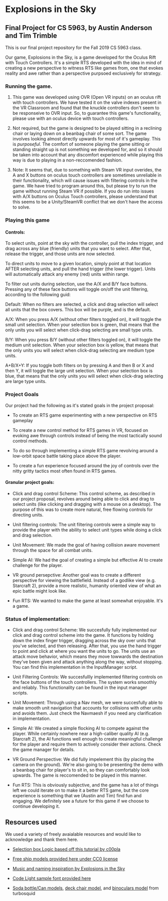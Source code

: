 # Explosions in the Sky
## Final Project for CS 5963, by Austin Anderson and Tim Trimble
This is our final project repository for the Fall 2019 CS 5963 class.

Our game, Explosions in the Sky, is a game developed for the Oculus Rift with Touch Controllers. It's a simple RTS developed with the idea in mind of creating a new perspective to witness RTS like games from, one that evokes reality and awe rather than a perspective purpsoed exclusively for strategy.

### Running the game. ###

1. This game was developed using OVR (Open VR inputs) on an oculus rift with touch controllers. We have tested it on the valve indexes present in the VR Classroom and found that the knuckle controllers don't seem to be responseive to OVR input. So, to guarantee this game's functionality, please use with an oculus device with touch controllers.

2. Not required, but the game is designed to be played sitting in a reclining chair or laying down on a beanbag chair of some sort. The game involves looking almost directly upwards for most of it's gameplay. This is *purposeful*. The comfort of someone playing the game sitting or standing straight up is not something we developed for, and so it should be taken into account that any discomfort experienced while playing this way is due to playing in a non-reccomended fashion.

3. Note: It seems that, due to something with Steam VR input overides, the A and X buttons on oculus touch controllers are sometimes unreliable in their functionality, which will cause issues with filtering controls in the game. We have tried to program around this, but please try to run the game without running Steam VR if possible. If you do run into issues with A/X buttons on Oculus Touch controllers, please understand that this seems to be a Unity/SteamVR conflict that we don't have the access to solve. 

### Playing this game ###

#### Controls: ####

To select units, point at the sky with the controller, pull the index trigger, and drag across any blue (friendly) units that you want to select. After that, release the trigger, and those units are now selected.

To direct units to move to a given location, simply point at that location AFTER selecting units, and pull the hand trigger (the lower trigger). Units will automatically attack any enemy (red) units within range.

To filter out units during selection, use the A/X and B/Y face buttons. Pressing any of these face buttons will toggle on/off the unit filtering, according to the following guid:

Default: When no filters are selected, a click and drag selection will select all units that the box covers. This box will be purple, and is the default. 

A/X: When you press A/X (without other filters toggled on), it will toggle the small unit selection. When your selection box is green, that means that the only units you will select when click-drag selecting are small type units. 

B/Y: When you press B/Y (without other filters toggled on), it will toggle the medium unit selection. When your selection box is yellow, that means that the only units you will select when click-drag selecting are medium type units. 

A+B/X+Y: If you toggle both filters on by pressing A and then B or X and then Y, it will toggle the large unit selection. When your selection box is blue, that means that the only units you will select when click-drag selecting are large type units. 

### Project Goals ###

Our project had the following as it's stated goals in the project proposal:

* To create an RTS game experimenting with a new perspective on RTS gameplay

* To create a new control method for RTS games in VR, focused on evoking awe through controls instead of being the most tactically sound control methods.

* To do so through implementing a simple RTS game revolving around a low-orbit space battle taking place above the player.

* To create a fun experience focused around the joy of controls over the nitty gritty tactics most often found in RTS games. 

#### Granular project goals: ####

* Click and drag control Scheme:
This control scheme, as described in our project proposal, revolves around being able to click and drag to select units (like clicking and dragging with a mouse on a desktop). The purpose of this was to create more natural, free flowing controls for directing units.

* Unit filtering controls:
The unit filtering controls were a simple way to provide the player with the ability to select unit types while doing a click and drag selection.

* Unit Movement:
We made the goal of having collision aware movement through the space for all combat units. 

* Simple AI: 
We had the goal of creating a simple but effective AI to create challenge for the player.

* VR ground persepctive: 
Another goal was to create a different perspective for viewing the battlefield. Instead of a godlike view (e.g. Starcraft 2), provide a more realistic, humanity oriented view of what an epic battle might look like. 

* Fun RTS: 
We wanted to make the game at least somewhat enjoyable. It's a game. 

### Status of implementation: ###

* Click and drag control Scheme:
We succesfully fully implemented our click and drag control scheme into the game. It functions by holding down the index finger trigger, dragging across the sky over units that you've selected, and then releasing. After that, you use the hand trigger to point and click at where you want the units to go. The units use an attack move behavior, which means they move towwards the destination they've been given and attack anything along the way, without stopping. You can find this implementation in the InputManager script.

* Unit Filtering Controls: 
We succesfullly implemented filtering controls on the face buttons of the touch controllers. The system works smoothly and reliably. This functionality can be found in the input manager scripts. 

* Unit Movement:
Through using a Nav mesh, we were succesfully able to make smooth unit navigation that accounts for collisions with other units and avoids them. Just check the Navmaesh if you need any clarification in implementation. 

* Simple AI: 
We created a simple flocking AI to compete against the player. While certainly nowhere near a high-caliber quality AI (e.g. Starcraft 2), the AI functions well enough to create meaningful challenge for the player and require them to actively consider their actions. Check the game manager for details. 

* VR Ground Perspective: 
We did fully impelement this (by placing the camera on the ground). We're also going to be presenting the demo with a beanbag chair for player's to sit in, so they can comfortably look upwards. The game is reccomended to be played in this manner.

* Fun RTS:
This is obviously subjective, and the game has a lot of things left we could iterate on to make it a better RTS game, but the core experience is something that we (Austin and Tim) find fun and engaging. We definitely see a future for this game if we choose to continue developing it. 

## Resources used ##
We used a variety of freely avaialable resources and would like to acknowledge and thank them here. 

*  [Selection box Logic based off this tutorial by c00pla](https://www.youtube.com/watch?v=vsdIhyLKgjc)
  
*  [Free ship models provided here under CC0 license](https://mehrasaur.itch.io/3d-spaceships-pack)

*  [Music and naming inspiration by Explosions in the Sky](http://www.explosionsinthesky.com/)

*  [Code Light sample font provided here](https://www.dafont.com/code.font)

*  [Soda bottle/Can models](https://www.turbosquid.com/FullPreview/Index.cfm/ID/811078), [deck chair model](https://www.turbosquid.com/FullPreview/Index.cfm/ID/1335126), and [binoculars model](https://www.turbosquid.com/FullPreview/Index.cfm/ID/531242) from turbosquid

